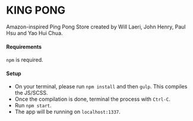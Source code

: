 # KING PONG
Amazon-inspired Ping Pong Store created by Will Laeri, John Henry, Paul Hsu and Yao Hui Chua.

#### Requirements
`npm` is required. 

#### Setup
* On your terminal, please run `npm install` and then `gulp`. This compiles the JS/SCSS. 
* Once the compilation is done, terminal the process with `Ctrl-C`. 
* Run `npm start`. 
* The app will be running on `localhost:1337`.
